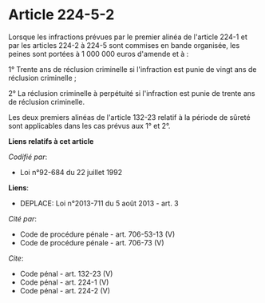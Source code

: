 # Article 224-5-2

Lorsque les infractions prévues par le premier alinéa de l'article 224-1 et par les articles 224-2 à 224-5 sont commises en
bande organisée, les peines sont portées à 1 000 000 euros d'amende et à : 

1° Trente ans de réclusion criminelle si l'infraction est punie de vingt ans de réclusion criminelle ; 

2° La réclusion criminelle à perpétuité si l'infraction est punie de trente ans de réclusion criminelle. 

Les deux premiers alinéas de l'article 132-23 relatif à la période de sûreté sont applicables dans les cas prévus aux 1° et
2°.

**Liens relatifs à cet article**

_Codifié par_:

  - Loi n°92-684 du 22 juillet 1992

**Liens**:

  - DEPLACE: Loi n°2013-711 du 5 août 2013 - art. 3

_Cité par_:

  - Code de procédure pénale - art. 706-53-13 (V)
  - Code de procédure pénale - art. 706-73 (V)

_Cite_:

  - Code pénal - art. 132-23 (V)
  - Code pénal - art. 224-1 (V)
  - Code pénal - art. 224-2 (V)

